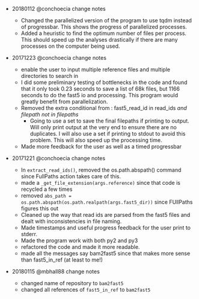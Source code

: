 - 20180112 @conchoecia change notes
  - Changed the parallelized version of the program to use tqdm instead
    of progressbar. This shows the progress of parallelized processes.
  - Added a heuristic to find the optimum number of files per process.
    This should speed up the analyses drastically if there are many processes
    on the computer being used.

- 20171223 @conchoecia change notes
  - enable the user to input multiple reference files and multiple
    directories to search in
  - I did some preliminary testing of bottlenecks in the code and
    found that it only took 0.23 seconds to save a list of 68k files,
    but 1166 seconds to do the fast5 io and processing. This program
    would greatly benefit from parallelization.
  - Removed the extra conditional from :
     fast5_read_id in read_ids *and filepath not in filepaths*
     - Going to use a set to save the final filepaths if printing to output.
       Will only print output at the very end to ensure there are no duplicates.
       I will also use a set if printing to stdout to avoid this problem. This
       will also speed up the processing time.
  - Made more feedback for the user as well as a timed progressbar

- 20171221 @conchoecia change notes
  - In `extract_read_ids()`, removed the os.path.abspath() command since FullPaths
    action takes care of this.
  - made a `_get_file_extension(args.reference)` since that code is recycled a few times
  - removed `abs_path = os.path.abspath(os.path.realpath(args.fast5_dir))` since FUllPaths
    figures this out
  - Cleaned up the way that read ids are parsed from the fast5 files and dealt with
    inconsistencies in file naming.
  - Made timestamps and useful progress feedback for the user print to stderr.
  - Made the program work with both py2 and py3
  - refactored the code and made it more readable.
  - made all the messages say bam2fast5 since that makes more sense than fast5_in_ref (at least to me!)

- 20180115 @mbhall88 change notes
  - changed name of repository to `bam2fast5`
  - changed all references of `fast5_in_ref` to `bam2fast5`
